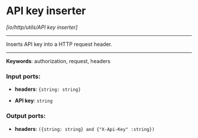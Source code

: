 # API key inserter

_[io/http/utils/API key inserter]_

---

Inserts API key into a HTTP request header.  

---

__Keywords__: authorization, request, headers

### Input ports:

* __headers__: ` {string: string} `


* __API key__: ` string `

### Output ports:

* __headers__: ` ({string: string} and {"X-Api-Key" :string}) `

